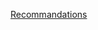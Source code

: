 
[Recommandations](https://github.com/clelidm/Theory-of-Complex-Systems-UvA/blob/main/Final_Exam/recommendations.png)
